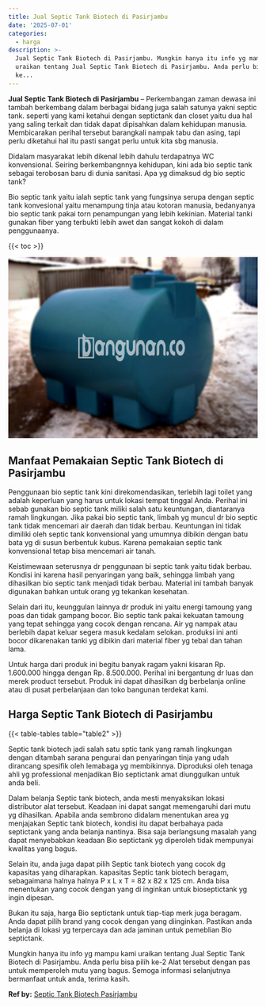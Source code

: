 ```yaml
---
title: Jual Septic Tank Biotech di Pasirjambu
date: '2025-07-01'
categories:
  - harga
description: >-
  Jual Septic Tank Biotech di Pasirjambu. Mungkin hanya itu info yg mampu kami
  uraikan tentang Jual Septic Tank Biotech di Pasirjambu. Anda perlu bisa pilih
  ke...
---
```


**Jual Septic Tank Biotech di Pasirjambu** – Perkembangan zaman dewasa ini tambah berkembang dalam berbagai bidang juga salah satunya yakni septic tank. seperti yang kami ketahui dengan septictank dan closet yaitu dua hal yang saling terkait dan tidak dapat dipisahkan dalam kehidupan manusia. Membicarakan perihal tersebut barangkali nampak tabu dan asing, tapi perlu diketahui hal itu pasti sangat perlu untuk kita sbg manusia.

Didalam masyarakat lebih dikenal lebih dahulu terdapatnya WC konvensional. Seiring berkembangnnya kehidupan, kini ada bio septic tank sebagai terobosan baru di dunia sanitasi. Apa yg dimaksud dg bio septic tank?

Bio septic tank yaitu ialah septic tank yang fungsinya serupa dengan septic tank konvesional yaitu menampung tinja atau kotoran manusia, bedanyanya bio septic tank pakai torn penampungan yang lebih kekinian. Material tanki gunakan fiber yang terbukti lebih awet dan sangat kokoh di dalam penggunaanya.

{{< toc >}}

![Jual Septic Tank Biotech di Pasirjambu](/images/jual-bio-septictank-38.png)

## Manfaat Pemakaian Septic Tank Biotech di Pasirjambu

Penggunaan bio septic tank kini direkomendasikan, terlebih lagi toilet yang adalah keperluan yang harus untuk lokasi tempat tinggal Anda. Perihal ini sebab gunakan bio septic tank miliki salah satu keuntungan, diantaranya ramah lingkungan. Jika pakai bio septic tank, limbah yg muncul dr bio septic tank tidak mencemari air daerah dan tidak berbau. Keuntungan ini tidak dimiliki oleh septic tank konvensional yang umumnya dibikin dengan batu bata yg di susun berbentuk kubus. Karena pemakaian septic tank konvensional tetap bisa mencemari air tanah.

Keistimewaan seterusnya dr penggunaan bi septic tank yaitu tidak berbau. Kondisi ini karena hasil penyaringan yang baik, sehingga limbah yang dihasilkan bio septic tank menjadi tidak berbau. Material ini tambah banyak digunakan bahkan untuk orang yg tekankan kesehatan.

Selain dari itu, keunggulan lainnya dr produk ini yaitu energi tamoung yang poas dan tidak gampang bocor. Bio septic tank pakai kekuatan tamoung yang tepat sehingga yang cocok dengan rencana. Air yg nampak atau berlebih dapat keluar segera masuk kedalam selokan. produksi ini anti bocor dikarenakan tanki yg dibikin dari material fiber yg tebal dan tahan lama.

Untuk harga dari produk ini begitu banyak ragam yakni kisaran Rp. 1.600.000 hingga dengan Rp. 8.500.000. Perihal ini bergantung dr luas dan merek product tersebut. Produk ini dapat dihasilkan dg berbelanja online atau di pusat perbelanjaan dan toko bangunan terdekat kami.

## Harga Septic Tank Biotech di Pasirjambu

{{< table-tables table="table2" >}}

Septic tank biotech jadi salah satu sptic tank yang ramah lingkungan dengan ditambah sarana pengurai dan penyaringan tinja yang udah dirancang spesifik oleh lemabaga yg membikinnya. Diproduksi oleh tenaga ahli yg professional menjadikan Bio septictank amat diunggulkan untuk anda beli.

Dalam belanja Septic tank biotech, anda mesti menyaksikan lokasi distributor alat tersebut. Keadaan ini dapat sangat memengaruhi dari mutu yg dihasilkan. Apabila anda sembrono didalam menentukan area yg menjajakan Septic tank biotech, kondisi itu dapat berbahaya pada septictank yang anda belanja nantinya. Bisa saja berlangsung masalah yang dapat menyebabkan keadaan Bio septictank yg diperoleh tidak mempunyai kwalitas yang bagus.

Selain itu, anda juga dapat pilih Septic tank biotech yang cocok dg kapasitas yang diharapkan. kapasitas Septic tank biotech beragam, sebagaimana halnya halnya P x L x T = 82 x 82 x 125 cm. Anda bisa menentukan yang cocok dengan yang di inginkan untuk bioseptictank yg ingin dipesan.

Bukan itu saja, harga Bio septictank untuk tiap-tiap merk juga beragam. Anda dapat pilih brand yang cocok dengan yang diinginkan. Pastikan anda belanja di lokasi yg terpercaya dan ada jaminan untuk pemeblian Bio septictank.

Mungkin hanya itu info yg mampu kami uraikan tentang Jual Septic Tank Biotech di Pasirjambu. Anda perlu bisa pilih ke-2 Alat tersebut dengan pas untuk memperoleh mutu yang bagus. Semoga informasi selanjutnya bermanfaat untuk anda, terima kasih.

**Ref by:** [Septic Tank Biotech Pasirjambu](https://id.wikipedia.org/wiki/Septic)

